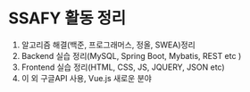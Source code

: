 # SSAFY 활동 정리
1. 알고리즘 해결(백준, 프로그래머스, 정올, SWEA)정리
2. Backend 실습 정리(MySQL, Spring Boot, Mybatis, REST etc )
3. Frontend 실습 정리(HTML, CSS, JS, JQUERY, JSON etc) 
4. 이 외 구글API 사용, Vue.js 새로운 분야
